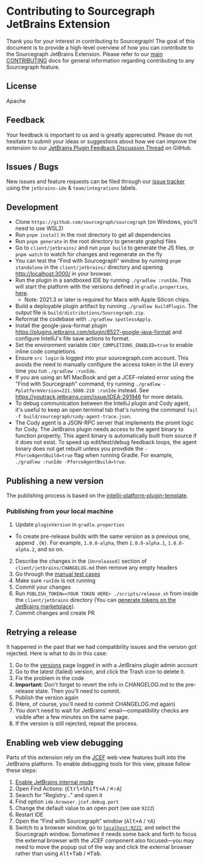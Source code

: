 # Contributing to Sourcegraph JetBrains Extension

Thank you for your interest in contributing to Sourcegraph!
The goal of this document is to provide a high-level overview of how you can contribute to the Sourcegraph JetBrains Extension.
Please refer to our [main CONTRIBUTING](https://github.com/sourcegraph/sourcegraph/blob/main/CONTRIBUTING.md) docs for general information regarding contributing to any Sourcegraph feature.

## License

Apache

## Feedback

Your feedback is important to us and is greatly appreciated. Please do not hesitate to submit your ideas or suggestions about how we can improve the extension to our [JetBrains Plugin Feedback Discussion Thread](https://github.com/sourcegraph/sourcegraph/discussions/43930) on GitHub.

## Issues / Bugs

New issues and feature requests can be filed through our [issue tracker](https://github.com/sourcegraph/sourcegraph/issues/new?labels=team/integrations,jetbrains-ide&title=JetBrains:+) using the `jetbrains-ide` & `team/integrations` labels.

## Development

- Clone `https://github.com/sourcegraph/sourcegraph` (on Windows, you'll need to use WSL2)
- Run `pnpm install` in the root directory to get all dependencies
- Run `pnpm generate` in the root directory to generate graphql files
- Go to `client/jetbrains/` and run `pnpm build` to generate the JS files, or `pnpm watch` to watch for changes and regenerate on the fly
- You can test the “Find with Sourcegraph” window by running `pnpm standalone` in the `client/jetbrains/` directory and opening [http://localhost:3000/](http://localhost:3000/) in your browser.
- Run the plugin in a sandboxed IDE by running `./gradlew :runIde`. This will start the platform with the versions defined in `gradle.properties`, [here](https://github.com/sourcegraph/sourcegraph/blob/main/client/jetbrains/gradle.properties#L14-L16).
  - Note: 2021.3 or later is required for Macs with Apple Silicon chips.
- Build a deployable plugin artifact by running `./gradlew buildPlugin`. The output file is `build/distributions/Sourcegraph.zip`.
- Reformat the codebase with `./gradlew spotlessApply`.
- Install the google-java-format plugin
  https://plugins.jetbrains.com/plugin/8527-google-java-format and configure
  IntelliJ's file save actions to format.
- Set the environment variable `CODY_COMPLETIONS_ENABLED=true` to enable inline code completions.
- Ensure `src login` is logged into your sourcegraph.com account. This avoids
  the need to manually configure the access token in the UI every time you run
  `./gradlew :runIde`.
- If you are using an M1 MacBook and get a JCEF-related error using the "Find with Sourcegraph" command, try
  running `./gradlew -PplatformVersion=221.5080.210 :runIde` instead.
  See https://youtrack.jetbrains.com/issue/IDEA-291946 for more details.
- To debug communication between the IntelliJ plugin and Cody agent, it's useful to keep an open terminal tab that's
  running the command `fail -f build/sourcegraph/cody-agent-trace.json`.
- The Cody agent is a JSON-RPC server that implements the promt logic for Cody. The JetBrains plugin needs access to the
  agent binary to function propertly. This agent binary is automatically built from source if it does not exist. To
  speed up edit/test/debug feedback loops, the agent binary does not get rebuilt unless you provdide the
  `-PforceAgentBuild=true` flag when running Gradle. For example, `./gradlew :runIde -PforceAgentBuild=true`.

## Publishing a new version

The publishing process is based on the [intellij-platform-plugin-template](https://github.com/JetBrains/intellij-platform-plugin-template).

### Publishing from your local machine

1. Update `pluginVersion` in `gradle.properties`

- To create pre-release builds with the same version as a previous one, append `.{N}`. For example, `1.0.0-alpha`,
  then `1.0.0-alpha.1`, `1.0.0-alpha.2`, and so on.

2. Describe the changes in the `[Unreleased]` section of `client/jetbrains/CHANGELOG.md` then remove any empty headers
3. Go through
   the [manual test cases](https://docs.sourcegraph.com/integration/jetbrains/manual_testing)
4. Make sure `runIde` is not running
5. Commit your changes
6. Run `PUBLISH_TOKEN=<YOUR TOKEN HERE> ./scripts/release.sh` from inside the `client/jetbrains` directory (You
   can [generate tokens on the JetBrains marketplace](https://plugins.jetbrains.com/author/me/tokens)).
7. Commit changes and create PR

## Retrying a release

It happened in the past that we had compatibility issues and the version got rejected.
Here is what to do in this case:

1. Go to the [versions](https://plugins.jetbrains.com/plugin/9682-sourcegraph/versions/) page logged in with a JetBrains
   plugin admin account
2. Go to the latest (failed) version, and click the Trash icon to delete it.
3. Fix the problem in the code
4. **Important:** Don't forget to revert the info in CHANGELOG.md to the pre-release state. Then you'll need to commit.
5. Publish the version again
6. (Here, of course, you'll need to commit CHANGELOG.md again)
7. You don't need to wait for JetBrains' email—compatibility checks are visible after a few minutes on the same page.
8. If the version is still rejected, repeat the process.

## Enabling web view debugging

Parts of this extension rely on the [JCEF](https://plugins.jetbrains.com/docs/intellij/jcef.html) web view features
built into the JetBrains platform. To enable debugging tools for this view, please follow these steps:

1. [Enable JetBrains internal mode](https://plugins.jetbrains.com/docs/intellij/enabling-internal.html)
2. Open Find Actions: (<kbd>Ctrl+Shift+A</kbd> / <kbd>⌘⇧A</kbd>)
3. Search for "Registry..." and open it
4. Find option `ide.browser.jcef.debug.port`
5. Change the default value to an open port (we use `9222`)
6. Restart IDE
7. Open the “Find with Sourcegraph” window (<kbd>Alt+A</kbd> / <kbd>⌥A</kbd>)
8. Switch to a browser window, go to [`localhost:9222`](http://localhost:9222), and select the Sourcegraph window. Sometimes it needs some back and forth to focus the external browser with the JCEF component also focused—you may need to move the popup out of the way and click the external browser rather than using <kbd>Alt+Tab</kbd> / <kbd>⌘Tab</kbd>.
